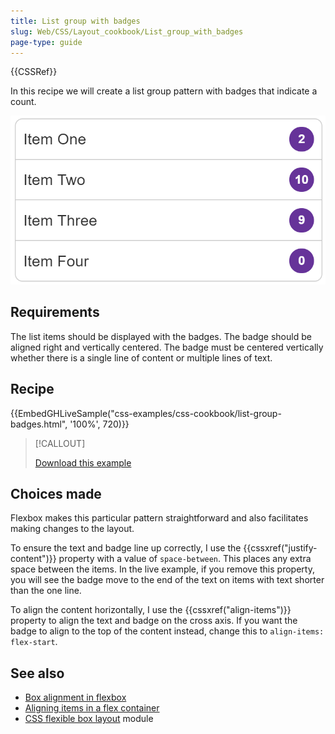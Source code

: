 ```yaml
---
title: List group with badges
slug: Web/CSS/Layout_cookbook/List_group_with_badges
page-type: guide
---
```


{{CSSRef}}

In this recipe we will create a list group pattern with badges that indicate a count.

![A list of items with a badge indicating a count displayed to the right of the text.](list-group-badges.png)

## Requirements

The list items should be displayed with the badges. The badge should be aligned right and vertically centered. The badge must be centered vertically whether there is a single line of content or multiple lines of text.

## Recipe

{{EmbedGHLiveSample("css-examples/css-cookbook/list-group-badges.html", '100%', 720)}}

> [!CALLOUT]
> 
> [Download this example](https://github.com/mdn/css-examples/blob/main/css-cookbook/list-group-badges--download.html)

## Choices made

Flexbox makes this particular pattern straightforward and also facilitates making changes to the layout.

To ensure the text and badge line up correctly, I use the {{cssxref("justify-content")}} property with a value of `space-between`. This places any extra space between the items. In the live example, if you remove this property, you will see the badge move to the end of the text on items with text shorter than the one line.

To align the content horizontally, I use the {{cssxref("align-items")}} property to align the text and badge on the cross axis. If you want the badge to align to the top of the content instead, change this to `align-items: flex-start`.

## See also

- [Box alignment in flexbox](/en-US/docs/Web/CSS/CSS_box_alignment/Box_alignment_in_flexbox)
- [Aligning items in a flex container](/en-US/docs/Web/CSS/CSS_flexible_box_layout/Aligning_items_in_a_flex_container)
- [CSS flexible box layout](/en-US/docs/Web/CSS/CSS_flexible_box_layout) module
